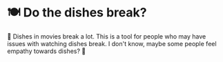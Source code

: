 # 🍽️ Do the dishes break?
🍷 Dishes in movies break a lot.  This is a tool for people who may have issues with watching dishes break.  I don't know, maybe some people feel empathy towards dishes?
🥣
